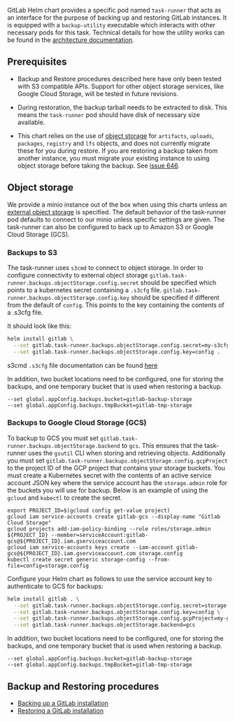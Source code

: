 
GitLab Helm chart provides a specific pod named `task-runner` that acts as an interface for the purpose of backing up and restoring GitLab instances. It is equipped with a `backup-utility` executable which interacts with other necessary pods for this task.
Technical details for how the utility works can be found in the [architecture documentation](../architecture/backup-restore.md).

## Prerequisites

- Backup and Restore procedures described here have only been tested with S3 compatible APIs. Support for other object storage services, like Google Cloud Storage, will be tested in future revisions.

- During restoration, the backup tarball needs to be extracted to disk. This means the `task-runner` pod should have disk of necessary size available.

- This chart relies on the use of [object storage](#object-storage) for `artifacts`, `uploads`, `packages`, `registry` and `lfs` objects, and does not currently migrate these for you during restore. If you are restoring a backup taken from another instance, you must migrate your existing instance to using object storage before taking the backup. See [issue 646](https://gitlab.com/charts/gitlab/issues/646).

## Object storage

We provide a minio instance out of the box when using this charts unless an [external object storage](../advanced/external-object-storage/index.md) is specified. The default behavior of the task-runner pod defaults to connect to our minio unless specific settings are given. The task-runner can also be configured to back up to Amazon S3 or Google Cloud Storage (GCS).

### Backups to S3

The task-runner uses `s3cmd` to connect to object storage. In order to configure connectivity to external object storage `gitlab.task-runner.backups.objectStorage.config.secret` should be specified which points to a kubernetes secret containing a `.s3cfg` file. `gitlab.task-runner.backups.objectStorage.config.key` should be specified if different from the default of `config`. This points to the key containing the contents of a .s3cfg file.

It should look like this:

```sh
helm install gitlab \
  --set gitlab.task-runner.backups.objectStorage.config.secret=my-s3cfg \
  --set gitlab.task-runner.backups.objectStorage.config.key=config .
```

s3cmd `.s3cfg` file documentation can be found [here](https://s3tools.org/kb/item14.htm)

In addition, two bucket locations need to be configured, one for storing the backups, and one temporary bucket that is used
when restoring a backup.

```
--set global.appConfig.backups.bucket=gitlab-backup-storage
--set global.appConfig.backups.tmpBucket=gitlab-tmp-storage
```

### Backups to Google Cloud Storage (GCS)

To backup to GCS you must set `gitlab.task-runner.backups.objectStorage.backend` to `gcs`. This ensures that the task-runner uses the `gsutil` CLI when storing and retrieving
objects. Additionally you must set `gitlab.task-runner.backups.objectStorage.config.gcpProject` to the project ID of the GCP project that contains your storage buckets.
You must create a Kubernetes secret with the contents of an active service account JSON key where the service account has the `storage.admin` role for the buckets
you will use for backup. Below is an example of using the `gcloud` and `kubectl` to create the secret.

```shell
export PROJECT_ID=$(gcloud config get-value project)
gcloud iam service-accounts create gitlab-gcs --display-name "Gitlab Cloud Storage"
gcloud projects add-iam-policy-binding --role roles/storage.admin ${PROJECT_ID} --member=serviceAccount:gitlab-gcs@${PROJECT_ID}.iam.gserviceaccount.com
gcloud iam service-accounts keys create --iam-account gitlab-gcs@${PROJECT_ID}.iam.gserviceaccount.com storage.config
kubectl create secret generic storage-config --from-file=config=storage.config
```

Configure your Helm chart as follows to use the service account key to authenticate to GCS for backups:

```sh
helm install gitlab . \
  --set gitlab.task-runner.backups.objectStorage.config.secret=storage-config \
  --set gitlab.task-runner.backups.objectStorage.config.key=config \
  --set gitlab.task-runner.backups.objectStorage.config.gcpProject=my-gcp-project-id \
  --set gitlab.task-runner.backups.objectStorage.backend=gcs
```

In addition, two bucket locations need to be configured, one for storing the backups, and one temporary bucket that is used
when restoring a backup.

```
--set global.appConfig.backups.bucket=gitlab-backup-storage
--set global.appConfig.backups.tmpBucket=gitlab-tmp-storage
```

## Backup and Restoring procedures

- [Backing up a GitLab installation](backup.md)
- [Restoring a GitLab installation](restore.md)
